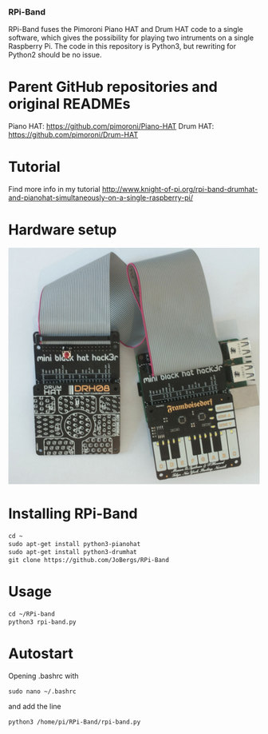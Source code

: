### RPi-Band

RPi-Band fuses the Pimoroni Piano HAT and Drum HAT code to a single software,
which gives the possibility for playing two intruments on a single Raspberry Pi.
The code in this repository is Python3, but rewriting for Python2 should be no issue.

# Parent GitHub repositories and original READMEs 
Piano HAT: https://github.com/pimoroni/Piano-HAT
Drum HAT: https://github.com/pimoroni/Drum-HAT

# Tutorial
Find more info in my tutorial
http://www.knight-of-pi.org/rpi-band-drumhat-and-pianohat-simultaneously-on-a-single-raspberry-pi/

# Hardware setup
![Alt text](rpi_band_setup.jpg?raw=true "RPi-Band")

# Installing RPi-Band

    cd ~
    sudo apt-get install python3-pianohat
    sudo apt-get install python3-drumhat
    git clone https://github.com/JoBergs/RPi-Band


# Usage

    cd ~/RPi-band
    python3 rpi-band.py

# Autostart
Opening .bashrc with

    sudo nano ~/.bashrc
and add the line

    python3 /home/pi/RPi-Band/rpi-band.py
